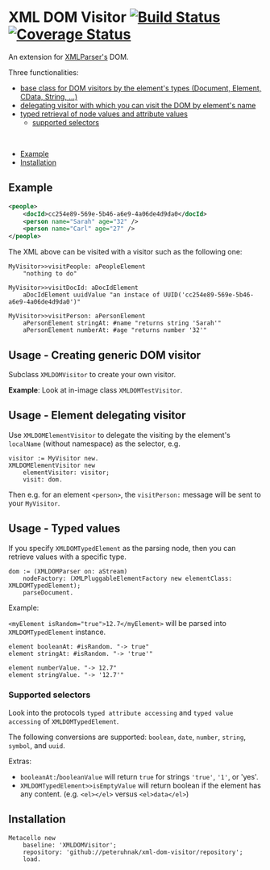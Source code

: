 # XML DOM Visitor [![Build Status](https://travis-ci.org/peteruhnak/xml-dom-visitor.svg?branch=master)](https://travis-ci.org/peteruhnak/xml-dom-visitor) [![Coverage Status](https://coveralls.io/repos/github/peteruhnak/xml-dom-visitor/badge.svg?branch=master)](https://coveralls.io/github/peteruhnak/xml-dom-visitor?branch=master)

An extension for [XMLParser's](http://smalltalkhub.com/#!/~PharoExtras/XMLParser) DOM.

Three functionalities:

* [base class for DOM visitors by the element's types (Document, Element, CData, String, ...)](#usage---creating-generic-dom-visitor)
* [delegating visitor with which you can visit the DOM by element's name](#usage---element-delegating-visitor)
* [typed retrieval of node values and attribute values](#usage---typed-values)
	* [supported selectors](#supported-selectors)

<br>

* [Example](#example)
* [Installation](#installation)

## Example

```xml
<people>
	<docId>cc254e89-569e-5b46-a6e9-4a06de4d9da0</docId>
	<person name="Sarah" age="32" />
	<person name="Carl" age="27" />
</people>
```

The XML above can be visited with a visitor such as the following one:

```
MyVisitor>>visitPeople: aPeopleElement
	"nothing to do"

MyVisitor>>visitDocId: aDocIdElement
	aDocIdElement uuidValue "an instace of UUID('cc254e89-569e-5b46-a6e9-4a06de4d9da0')"

MyVisitor>>visitPerson: aPersonElement
	aPersonElement stringAt: #name "returns string 'Sarah'"
	aPersonElement numberAt: #age "returns number '32'"
```

## Usage - Creating generic DOM visitor

Subclass `XMLDOMVisitor` to create your own visitor.

**Example**: Look at in-image class `XMLDOMTestVisitor`.

## Usage - Element delegating visitor

Use `XMLDOMElementVisitor` to delegate the visiting by the element's `localName` (without namespace) as the selector, e.g.

```
visitor := MyVisitor new.
XMLDOMElementVisitor new
	elementVisitor: visitor;
	visit: dom.
```

Then e.g. for an element `<person>`, the `visitPerson:` message will be sent to your `MyVisitor`.

## Usage - Typed values

If you specify `XMLDOMTypedElement` as the parsing node, then you can retrieve values with a specific type.

```
dom := (XMLDOMParser on: aStream)
	nodeFactory: (XMLPluggableElementFactory new elementClass: XMLDOMTypedElement);
	parseDocument.
```

Example:

`<myElement isRandom="true">12.7</myElement>` will be parsed into `XMLDOMTypedElement` instance.

```
element booleanAt: #isRandom. "-> true"
element stringAt: #isRandom. "-> 'true'"

element numberValue. "-> 12.7"
element stringValue. "-> '12.7'"
```

### Supported selectors

Look into the protocols `typed attribute accessing` and `typed value accessing` of `XMLDOMTypedElement`.

The following conversions are supported: `boolean`, `date`, `number`, `string`, `symbol`, and `uuid`.

Extras:

* `booleanAt:`/`booleanValue` will return `true` for strings `'true'`, `'1'`, or 'yes'.
* `XMLDOMTypedElement>>isEmptyValue` will return boolean if the element has any content. (e.g. `<el></el>` versus `<el>data</el>`)

## Installation

```
Metacello new
	baseline: 'XMLDOMVisitor';
	repository: 'github://peteruhnak/xml-dom-visitor/repository';
	load.
```
